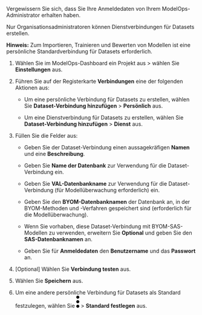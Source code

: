 Vergewissern Sie sich, dass Sie Ihre Anmeldedaten von Ihrem ModelOps-Administrator erhalten haben.

Nur Organisationsadministratoren können Dienstverbindungen für Datasets erstellen.

**Hinweis:** Zum Importieren, Trainieren und Bewerten von Modellen ist eine persönliche Standardverbindung für Datasets erforderlich.

1.  Wählen Sie im ModelOps-Dashboard ein Projekt aus > wählen Sie **Einstellungen** aus.


1.  Führen Sie auf der Registerkarte **Verbindungen** eine der folgenden Aktionen aus:

    -   Um eine persönliche Verbindung für Datasets zu erstellen, wählen Sie **Dataset-Verbindung hinzufügen** > **Persönlich** aus.


    -   Um eine Dienstverbindung für Datasets zu erstellen, wählen Sie **Dataset-Verbindung hinzufügen** > **Dienst** aus.


1.  Füllen Sie die Felder aus:

    -   Geben Sie der Dataset-Verbindung einen aussagekräfigen **Namen** und eine **Beschreibung**.


    -   Geben Sie **Name der Datenbank** zur Verwendung für die Dataset-Verbindung ein.


    -   Geben Sie **VAL-Datenbankname** zur Verwendung für die Dataset-Verbindung (für Modellüberwachung erforderlich) ein.


    -   Geben Sie den **BYOM-Datenbanknamen** der Datenbank an, in der BYOM-Methoden und -Verfahren gespeichert sind (erforderlich für die Modellüberwachung).


    -   Wenn Sie vorhaben, diese Dataset-Verbindung mit BYOM-SAS-Modellen zu verwenden, erweitern Sie **Optional** und geben Sie den **SAS-Datenbanknamen** an.


    -   Geben Sie für **Anmeldedaten** den **Benutzername** und das **Passwort** an.


1.  [Optional] Wählen Sie **Verbindung testen** aus.


1.  Wählen Sie **Speichern** aus.


1.  Um eine andere persönliche Verbindung für Datasets als Standard festzulegen, wählen Sie ![kebab menu](Images/zsz1597101912145.svg) > **Standard festlegen** aus.


